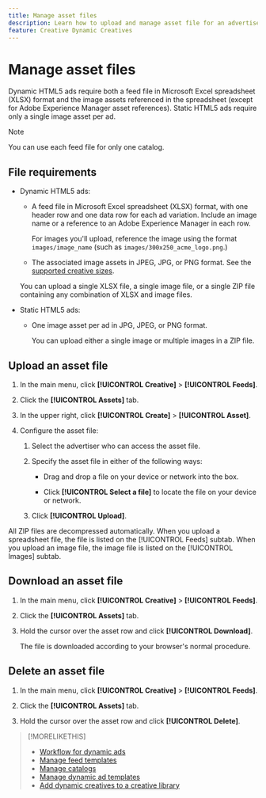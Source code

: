```yaml
---
title: Manage asset files
description: Learn how to upload and manage asset file for an advertiser.
feature: Creative Dynamic Creatives
---
```

# Manage asset files

Dynamic HTML5 ads require both a feed file in Microsoft Excel spreadsheet (XLSX) format and the image assets referenced in the spreadsheet (except for Adobe Experience Manager asset references). Static HTML5 ads require only a single image asset per ad.

>[!NOTE]
>
> You can use each feed file for only one catalog.

## File requirements

* Dynamic HTML5 ads:

  * A feed file in Microsoft Excel spreadsheet (XLSX) format, with one header row and one data row for each ad variation. Include an image name or a reference to an Adobe Experience Manager in each row.<!-- need spec of available column names that the user-created header names must map to; need to reference it in feed template topic too, so make it a separate file/appendix. -->

    For images you'll upload, reference the image using the format `images/image_name` (such as `images/300x250_acme_logo.png`.)<!-- Verify.  Also need to include the spec for how to reference images in AEM -->

  * The associated image assets in JPEG, JPG, or PNG format.<!-- NOT GIF still? And is this true: The maximum file size is two (2) MB. --> See the [supported creative sizes](/help/creative/creative-libraries/creative-sizes.md).

  You can upload a single XLSX file, a single image file, or a single ZIP file containing any combination of XLSX and image files.<!-- Check w/eng re any limitations or best practices WRT number of files and filesize allowed -->

* Static HTML5 ads:

  * One image asset per ad in JPG, JPEG, or PNG format.

    You can upload either a single image or multiple images in a ZIP file.<!-- Check w/eng re any limitations or best practices WRT number of files and filesize allowed -->

## Upload an asset file

1. In the main menu, click **[!UICONTROL Creative]** > **[!UICONTROL Feeds]**.

1. Click the **[!UICONTROL Assets]** tab.

1. In the upper right, click  **[!UICONTROL Create]** >  **[!UICONTROL Asset]**.

1. Configure the asset file:

   1. Select the advertiser who can access the asset file.

   1. Specify the asset file in either of the following ways:

      * Drag and drop a file on your device or network into the box.
      
      * Click **[!UICONTROL Select a file]** to locate the file on your device or network.

   1. Click **[!UICONTROL Upload]**.

All ZIP files are decompressed automatically. When you upload a spreadsheet file, the file is listed on the [!UICONTROL Feeds] subtab. When you upload an image file, the image file is listed on the [!UICONTROL Images] subtab.

## Download an asset file

1. In the main menu, click **[!UICONTROL Creative]** > **[!UICONTROL Feeds]**.

1. Click the **[!UICONTROL Assets]** tab.

1. Hold the cursor over the asset row and click **[!UICONTROL Download]**.

   The file is downloaded according to your browser's normal procedure.

## Delete an asset file

1. In the main menu, click **[!UICONTROL Creative]** > **[!UICONTROL Feeds]**.

1. Click the **[!UICONTROL Assets]** tab.

1. Hold the cursor over the asset row and click **[!UICONTROL Delete]**.

>[!MORELIKETHIS]
>
>* [Workflow for dynamic ads](/help/creative/introduction/workflow-dynamic-ads.md)
>* [Manage feed templates](/help/creative/feeds/feed-template-manage.md)
>* [Manage catalogs](/help/creative/feeds/catalog-manage.md)
>* [Manage dynamic ad templates](/help/creative/ad-templates/ad-template-manage.md)
>* [Add dynamic creatives to a creative library](/help/creative/creative-libraries/creative-add-dynamic.md)
